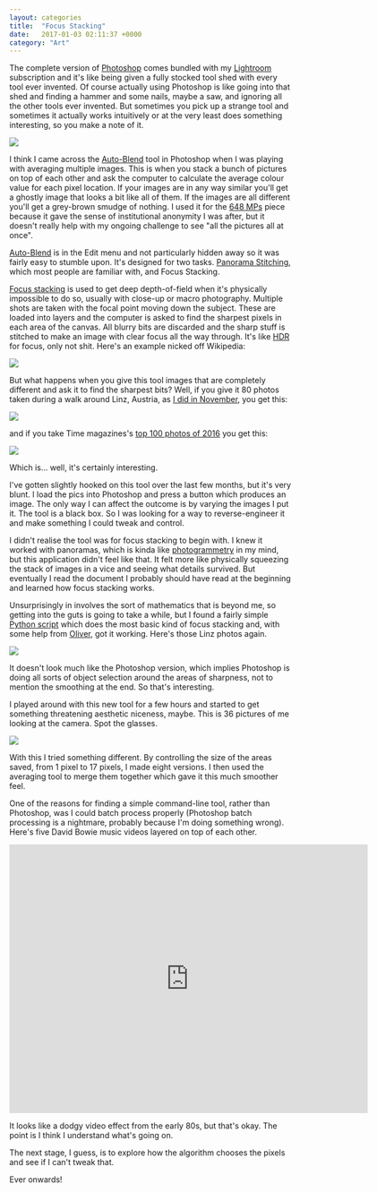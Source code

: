 ```yaml
---
layout: categories
title:  "Focus Stacking"
date:   2017-01-03 02:11:37 +0000
category: "Art"
---
```


The complete version of [Photoshop](https://www.adobe.com/uk/products/photoshop.html) comes bundled with my [Lightroom](https://www.adobe.com/uk/products/photoshop-lightroom.html) subscription and it's like being given a fully stocked tool shed with every tool ever invented. Of course actually using Photoshop is like going into that shed and finding a hammer and some nails, maybe a saw, and ignoring all the other tools ever invented. But sometimes you pick up a strange tool and sometimes it actually works intuitively or at the very least does something interesting, so you make a note of it. 

![](/images/autoblend-dialogue.png)

I think I came across the [Auto-Blend](https://helpx.adobe.com/photoshop/using/combine-images-auto-blend-layers.html) tool in Photoshop when I was playing with averaging multiple images. This is when you stack a bunch of pictures on top of each other and ask the computer to calculate the average colour value for each pixel location. If your images are in any way similar you'll get a ghostly image that looks a bit like all of them. If the images are all different you'll get a grey-brown smudge of nothing. I used it for the [648 MPs](http://art.peteashton.com/648-MPs/) piece because it gave the sense of institutional anonymity I was after, but it doesn't really help with my ongoing challenge to see "all the pictures all at once". 

[Auto-Blend](https://helpx.adobe.com/photoshop/using/combine-images-auto-blend-layers.html) is in the Edit menu and not particularly hidden away so it was fairly easy to stumble upon. It's designed for two tasks. [Panorama Stitching](https://en.wikipedia.org/wiki/Image_stitching), which most people are familiar with, and Focus Stacking. 

[Focus stacking](https://en.wikipedia.org/wiki/Focus_stacking) is used to get deep depth-of-field when it's physically impossible to do so, usually with close-up or macro photography. Multiple shots are taken with the focal point moving down the subject. These are loaded into layers and the computer is asked to find the sharpest pixels in each area of the canvas. All blurry bits are discarded and the sharp stuff is stitched to make an image with clear focus all the way through. It's like [HDR](https://en.wikipedia.org/wiki/High-dynamic-range_imaging) for focus, only not shit. Here's an example nicked off Wikipedia:

[![](/images/Focus_stacking_fly.jpg)](https://commons.wikimedia.org/wiki/File:Focus_stacking_Tachinid_fly.jpg)

But what happens when you give this tool images that are completely different and ask it to find the sharpest bits? Well, if you give it 80 photos taken during a walk around Linz, Austria, as [I did in November](http://art.peteashton.com/goodbye-wittgenstein/), you get this:

![](/images/wittgenstein-linz-walk-autoblend.jpg)

and if you take Time magazines's [top 100 photos of 2016](http://art.peteashton.com/auto-blending-2016/) you get this:

![](/images/Focus_stacking_time100.jpg)

Which is... well, it's certainly interesting. 

I've gotten slightly hooked on this tool over the last few months, but it's very blunt. I load the pics into Photoshop and press a button which produces an image. The only way I can affect the outcome is by varying the images I put it. The tool is a black box. So I was looking for a way to reverse-engineer it and make something I could tweak and control. 

I didn't realise the tool was for focus stacking to begin with. I knew it worked with panoramas, which is kinda like [photogrammetry](https://en.wikipedia.org/wiki/Photogrammetry) in my mind, but this application didn't feel like that. It felt more like physically squeezing the stack of images in a vice and seeing what details survived. But eventually I read the document I probably should have read at the beginning and learned how focus stacking works. 

Unsurprisingly in involves the sort of mathematics that is beyond me, so getting into the guts is going to take a while, but I found a fairly simple [Python script](https://github.com/cmcguinness/focusstack) which does the most basic kind of focus stacking and, with some help from [Oliver](http://phrasys.net), got it working. Here's those Linz photos again. 

![](/images/focus-stacking-new-linz.jpg)

It doesn't look much like the Photoshop version, which implies Photoshop is doing all sorts of object selection around the areas of sharpness, not to mention the smoothing at the end. So that's interesting. 

I played around with this new tool for a few hours and started to get something threatening aesthetic niceness, maybe. This is 36 pictures of me looking at the camera. Spot the glasses.  

![](/images/Self_Portrait.jpg)

With this I tried something different. By controlling the size of the areas saved, from 1 pixel to 17 pixels, I made eight versions. I then used the averaging tool to merge them together which gave it this much smoother feel. 

One of the reasons for finding a simple command-line tool, rather than Photoshop, was I could batch process properly (Photoshop batch processing is a nightmare, probably because I'm doing something wrong). Here's five David Bowie music videos layered on top of each other. 

<iframe src="https://player.vimeo.com/video/197845430" width="640" height="480" frameborder="0" webkitallowfullscreen mozallowfullscreen allowfullscreen></iframe>

It looks like a dodgy video effect from the early 80s, but that's okay. The point is I think I understand what's going on. 

The next stage, I guess, is to explore how the algorithm chooses the pixels and see if I can't tweak that. 

Ever onwards!
